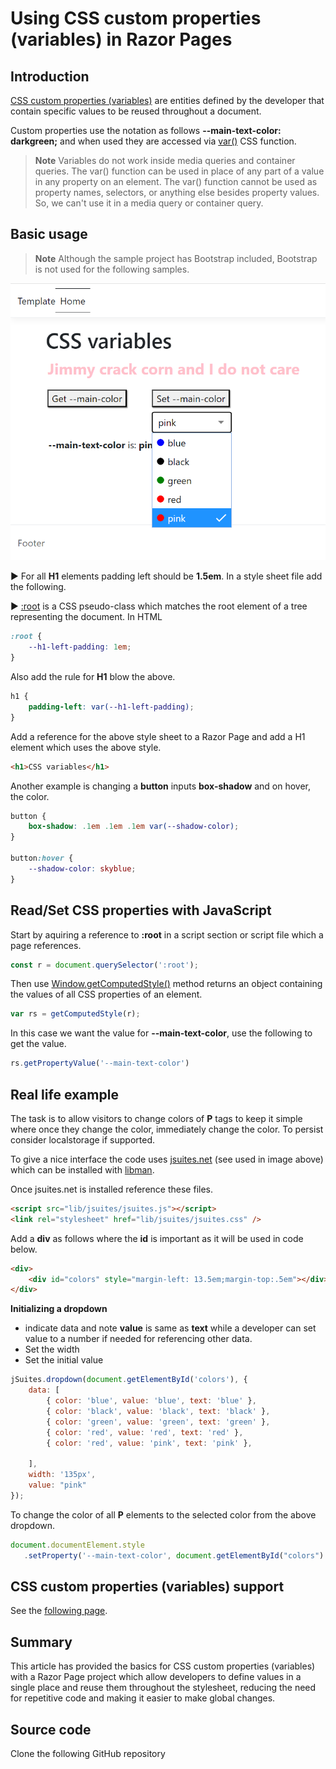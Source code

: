 ﻿# Using CSS custom properties (variables) in Razor Pages

## Introduction

[CSS custom properties (variables)](https://developer.mozilla.org/en-US/docs/Web/CSS/Using_CSS_custom_properties) are entities defined by the developer that contain specific values to be reused throughout a document.

Custom properties use the notation as follows **--main-text-color: darkgreen;** and when used they are accessed via [var()](https://developer.mozilla.org/en-US/docs/Web/CSS/var) CSS function.

> **Note**
> Variables do not work inside media queries and container queries. The var() function can be used in place of any part of a value in any property on an element. The var() function cannot be used as property names, selectors, or anything else besides property values. So, we can't use it in a media query or container query.

## Basic usage

> **Note**
> Although the sample project has Bootstrap included, Bootstrap is not used for the following samples.

![Figure1](assets/figure1.png)

:arrow_forward: For all **H1** elements padding left should be **1.5em**. In a style sheet file add the following.

:arrow_forward: [:root](https://developer.mozilla.org/en-US/docs/Web/CSS/:root) is a  CSS pseudo-class which matches the root element of a tree representing the document. In HTML

```css
:root {
    --h1-left-padding: 1em;
}
```

Also add the rule for **H1** blow the above.

```css
h1 {
    padding-left: var(--h1-left-padding);
}
```

Add a reference for the above style sheet to a Razor Page and add a H1 element which uses the above style.

```html
<h1>CSS variables</h1>
```

Another example is changing a **button** inputs **box-shadow** and on hover, the color.

```css
button {
    box-shadow: .1em .1em .1em var(--shadow-color);
}

button:hover {
    --shadow-color: skyblue;
}
```

## Read/Set CSS properties with JavaScript

Start by aquiring a reference to **:root** in a script section or script file which a page references.

```javascript
const r = document.querySelector(':root');
```

Then use [Window.getComputedStyle()](getComputedStyle) method returns an object containing the values of all CSS properties of an element.

```javascript
var rs = getComputedStyle(r);
```

In this case we want the value for **--main-text-color**, use the following to get the value.

```javascript
rs.getPropertyValue('--main-text-color')
```

## Real life example

The task is to allow visitors to change colors of **P** tags to keep it simple where once they change the color, immediately change the color. To persist consider localstorage if supported.

To give a nice interface the code uses [jsuites.net](https://jsuites.net/v4/) (see used in image above) which can be installed with [libman](https://learn.microsoft.com/en-us/aspnet/core/client-side/libman/libman-vs?view=aspnetcore-7.0).

Once jsuites.net is installed reference these files.

```html
<script src="lib/jsuites/jsuites.js"></script>
<link rel="stylesheet" href="lib/jsuites/jsuites.css" />
```

Add a **div** as follows where the **id** is important as it will be used in code below.

```html
<div>
    <div id="colors" style="margin-left: 13.5em;margin-top:.5em"></div>
</div>
```

**Initializing a dropdown**

- indicate data and note **value** is same as **text** while a developer can set value to a number if needed for referencing other data.
- Set the width
- Set the initial value

```javascript
jSuites.dropdown(document.getElementById('colors'), {
    data: [
        { color: 'blue', value: 'blue', text: 'blue' },
        { color: 'black', value: 'black', text: 'black' },
        { color: 'green', value: 'green', text: 'green' },
        { color: 'red', value: 'red', text: 'red' },
        { color: 'red', value: 'pink', text: 'pink' },

    ],
    width: '135px',
    value: "pink"
});
```

To change the color of all **P** elements to the selected color from the above dropdown.

```javascript
document.documentElement.style
   .setProperty('--main-text-color', document.getElementById("colors").value);
```

## CSS custom properties (variables) support

See the [following page](https://caniuse.com/css-variables).

## Summary

This article has provided the basics for CSS custom properties (variables) with a Razor Page project which allow developers to define values in a single place and reuse them throughout the stylesheet, reducing the need for repetitive code and making it easier to make global changes.

## Source code

Clone the following GitHub repository

